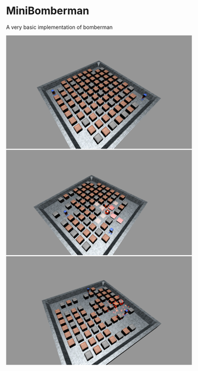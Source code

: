 # MiniBomberman
A very basic implementation of bomberman

![image one](Screenshots/1.PNG "screenshot1")
![image two](Screenshots/2.PNG "screenshot2")
![image three](Screenshots/3.PNG "screenshot3")
